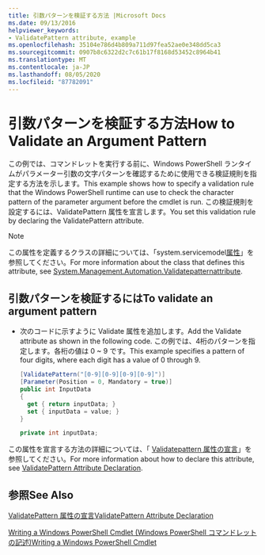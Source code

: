 ```yaml
---
title: 引数パターンを検証する方法 |Microsoft Docs
ms.date: 09/13/2016
helpviewer_keywords:
- ValidatePattern attribute, example
ms.openlocfilehash: 35104e786d4b809a711d97fea52ae0e348dd5ca3
ms.sourcegitcommit: 0907b8c6322d2c7c61b17f8168d53452c8964b41
ms.translationtype: MT
ms.contentlocale: ja-JP
ms.lasthandoff: 08/05/2020
ms.locfileid: "87782091"
---
```

# <a name="how-to-validate-an-argument-pattern"></a><span data-ttu-id="35962-102">引数パターンを検証する方法</span><span class="sxs-lookup"><span data-stu-id="35962-102">How to Validate an Argument Pattern</span></span>

<span data-ttu-id="35962-103">この例では、コマンドレットを実行する前に、Windows PowerShell ランタイムがパラメーター引数の文字パターンを確認するために使用できる検証規則を指定する方法を示します。</span><span class="sxs-lookup"><span data-stu-id="35962-103">This example shows how to specify a validation rule that the Windows PowerShell runtime can use to check the character pattern of the parameter argument before the cmdlet is run.</span></span> <span data-ttu-id="35962-104">この検証規則を設定するには、ValidatePattern 属性を宣言します。</span><span class="sxs-lookup"><span data-stu-id="35962-104">You set this validation rule by declaring the ValidatePattern attribute.</span></span>

> [!NOTE]
> <span data-ttu-id="35962-105">この属性を定義するクラスの詳細については、「system.servicemodel[属性](/dotnet/api/System.Management.Automation.ValidatePatternAttribute)」を参照してください。</span><span class="sxs-lookup"><span data-stu-id="35962-105">For more information about the class that defines this attribute, see [System.Management.Automation.Validatepatternattribute](/dotnet/api/System.Management.Automation.ValidatePatternAttribute).</span></span>

## <a name="to-validate-an-argument-pattern"></a><span data-ttu-id="35962-106">引数パターンを検証するには</span><span class="sxs-lookup"><span data-stu-id="35962-106">To validate an argument pattern</span></span>

- <span data-ttu-id="35962-107">次のコードに示すように Validate 属性を追加します。</span><span class="sxs-lookup"><span data-stu-id="35962-107">Add the Validate attribute as shown in the following code.</span></span> <span data-ttu-id="35962-108">この例では、4桁のパターンを指定します。各桁の値は 0 ~ 9 です。</span><span class="sxs-lookup"><span data-stu-id="35962-108">This example specifies a pattern of four digits, where each digit has a value of 0 through 9.</span></span>

    ```csharp
    [ValidatePattern("[0-9][0-9][0-9][0-9]")]
    [Parameter(Position = 0, Mandatory = true)]
    public int InputData
    {
      get { return inputData; }
      set { inputData = value; }
    }

    private int inputData;
    ```

<span data-ttu-id="35962-109">この属性を宣言する方法の詳細については、「 [Validatepattern 属性の宣言](./validatepattern-attribute-declaration.md)」を参照してください。</span><span class="sxs-lookup"><span data-stu-id="35962-109">For more information about how to declare this attribute, see [ValidatePattern Attribute Declaration](./validatepattern-attribute-declaration.md).</span></span>

## <a name="see-also"></a><span data-ttu-id="35962-110">参照</span><span class="sxs-lookup"><span data-stu-id="35962-110">See Also</span></span>

[<span data-ttu-id="35962-111">ValidatePattern 属性の宣言</span><span class="sxs-lookup"><span data-stu-id="35962-111">ValidatePattern Attribute Declaration</span></span>](./validatepattern-attribute-declaration.md)

[<span data-ttu-id="35962-112">Writing a Windows PowerShell Cmdlet (Windows PowerShell コマンドレットの記述)</span><span class="sxs-lookup"><span data-stu-id="35962-112">Writing a Windows PowerShell Cmdlet</span></span>](./writing-a-windows-powershell-cmdlet.md)
